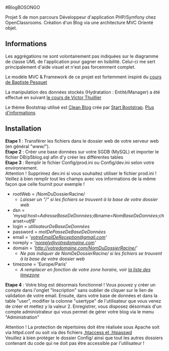 #BlogBOSONGO

Projet 5 de mon parcours Développeur d'application PHP/Symfony chez OpenClassrooms.
Création d'un Blog via une architecture MVC Orienté objet.

## Informations
Les aggrégations ne sont volontairement pas indiquées sur le diagramme de classe UML de l'application pour gagner en lisibilité. Celui-ci me sert principalement d'aide visuel et n'est pas forcemment complet.

Le modèle MVC & Framework de ce projet est fortemment inspiré du [cours de Baptiste Pesquet](https://bpesquet.developpez.com/tutoriels/php/evoluer-architecture-mvc/)

La manipulation des données stockés (Hydratation : Entité/Manager) a été effectué en suivant [le cours de Victor Thuillier](https://openclassrooms.com/fr/courses/1665806-programmez-en-oriente-objet-en-php/1666289-manipulation-de-donnees-stockees)

Le thème Bootstrap utilisé est [Clean Blog](http://startbootstrap.com/template-overviews/clean-blog/) crée par [Start Bootstrap](http://startbootstrap.com/). [Plus d'informations](https://github.com/sorha/P5-BlogMVC/tree/master/Content/startbootstrap-clean-blog-gh-pages)

## Installation
__Etape 1__ : Transférer les fichiers dans le dossier web de votre serveur web (en général "www/").  
__Etape 2__ : Créer une base données sur votre SGDB (MySQL) et importer le fichier DB/p5blog.sql afin d'y créer les différentes tables  
__Etape 3__ : Remplir le fichier Config/prod.ini ou Config/dev.ini selon votre environnement.  
Attention ! Supprimez dev.ini si vous souhaitez utiliser le fichier prod.ini !  
Veillez à bien remplir tout les champs avec vos informations de la même façon que celle fournit pour exemple !

* rootWeb = /NomDuDossierRacine/  
  * _Laisser un "/" si les fichiers se trouvent à la base de votre dossier web_  
* dsn = 'mysql:host=_AdresseBaseDeDonnées_;dbname=_NomBaseDeDonnées_;charset=_utf8_'  
* login = _utilisateurDeBaseDeDonnées_  
* password = _motDePasseDeBaseDeDonnées_  
* email = _'votreEmailDeReception@gmail.com'_  
* noreply = _'noreply@votredomaine.com'_  
* domain = _'http://votredomaine.com/NomDuDossierRacine/'_  
  * _Ne pas indiquer de NomDeDossierRacine/ si les fichiers se trouvent à la base de votre dossier web_  
* timezone = 'Europe/Paris'
  * _A remplacer en fonction de votre zone horaire, voir [la liste des timezone](http://php.net/manual/fr/timezones.php)_  

__Etape 4__ : Votre blog est désormais fonctionnel ! Vous pouvez y créer un compte dans l'onglet "Inscription" sans oublier de cliquer sur le lien de validation de votre email. Ensuite, dans votre base de données et dans la table "user", modifier la colonne "usertype" de l'utilisateur que vous venez de créer et mettez y la valeur 2. Enregistrer, vous disposez désormais d'un compte administrateur qui vous permet de gérer votre blog via le menu "Administration"

Attention ! La protection de répertoires doit être réalisée sous Apache soit via httpd.conf ou soit via des fichiers [.htaccess et .htpasswd](https://openclassrooms.com/fr/courses/918836-concevez-votre-site-web-avec-php-et-mysql/918580-proteger-un-dossier-avec-un-htaccess)  
Veuillez à bien protéger le dossier Config/ ainsi que tout les autres dossiers contenant du code qui ne doit pas être accessible par l'utilisateur !
